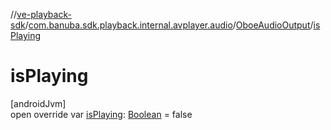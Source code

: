 //[ve-playback-sdk](../../../index.md)/[com.banuba.sdk.playback.internal.avplayer.audio](../index.md)/[OboeAudioOutput](index.md)/[isPlaying](is-playing.md)

# isPlaying

[androidJvm]\
open override var [isPlaying](is-playing.md): [Boolean](https://kotlinlang.org/api/latest/jvm/stdlib/kotlin/-boolean/index.html) = false
